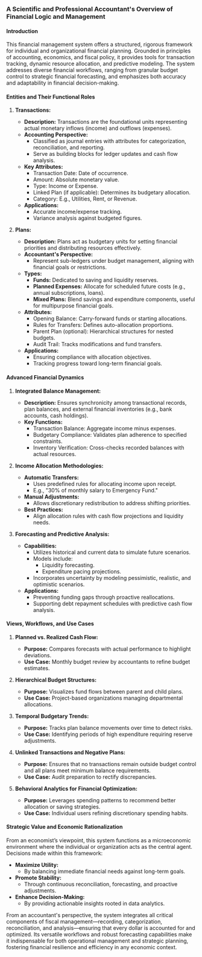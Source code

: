 ### A Scientific and Professional Accountant's Overview of Financial Logic and Management

#### Introduction

This financial management system offers a structured, rigorous framework for individual and organizational financial planning. Grounded in principles of accounting, economics, and fiscal policy, it provides tools for transaction tracking, dynamic resource allocation, and predictive modeling. The system addresses diverse financial workflows, ranging from granular budget control to strategic financial forecasting, and emphasizes both accuracy and adaptability in financial decision-making.

#### Entities and Their Functional Roles

1. **Transactions:**
   - **Description:**
     Transactions are the foundational units representing actual monetary inflows (income) and outflows (expenses).
   - **Accounting Perspective:**
     - Classified as journal entries with attributes for categorization, reconciliation, and reporting.
     - Serve as building blocks for ledger updates and cash flow analysis.
   - **Key Attributes:**
     - Transaction Date: Date of occurrence.
     - Amount: Absolute monetary value.
     - Type: Income or Expense.
     - Linked Plan (if applicable): Determines its budgetary allocation.
     - Category: E.g., Utilities, Rent, or Revenue.
   - **Applications:**
     - Accurate income/expense tracking.
     - Variance analysis against budgeted figures.

2. **Plans:**
   - **Description:**
     Plans act as budgetary units for setting financial priorities and distributing resources effectively.
   - **Accountant's Perspective:**
     - Represent sub-ledgers under budget management, aligning with financial goals or restrictions.
   - **Types:**
     - **Funds:** Dedicated to saving and liquidity reserves.
     - **Planned Expenses:** Allocate for scheduled future costs (e.g., annual subscriptions, loans).
     - **Mixed Plans:** Blend savings and expenditure components, useful for multipurpose financial goals.
   - **Attributes:**
     - Opening Balance: Carry-forward funds or starting allocations.
     - Rules for Transfers: Defines auto-allocation proportions.
     - Parent Plan (optional): Hierarchical structures for nested budgets.
     - Audit Trail: Tracks modifications and fund transfers.
   - **Applications:**
     - Ensuring compliance with allocation objectives.
     - Tracking progress toward long-term financial goals.

#### Advanced Financial Dynamics

1. **Integrated Balance Management:**
   - **Description:**
     Ensures synchronicity among transactional records, plan balances, and external financial inventories (e.g., bank accounts, cash holdings).
   - **Key Functions:**
     - Transaction Balance: Aggregate income minus expenses.
     - Budgetary Compliance: Validates plan adherence to specified constraints.
     - Inventory Verification: Cross-checks recorded balances with actual resources.

2. **Income Allocation Methodologies:**
   - **Automatic Transfers:**
     - Uses predefined rules for allocating income upon receipt.
     - E.g., "30% of monthly salary to Emergency Fund." 
   - **Manual Adjustments:**
     - Allows discretionary redistribution to address shifting priorities.
   - **Best Practices:**
     - Align allocation rules with cash flow projections and liquidity needs.

3. **Forecasting and Predictive Analysis:**
   - **Capabilities:**
     - Utilizes historical and current data to simulate future scenarios.
     - Models include:
       - Liquidity forecasting.
       - Expenditure pacing projections.
     - Incorporates uncertainty by modeling pessimistic, realistic, and optimistic scenarios.
   - **Applications:**
     - Preventing funding gaps through proactive reallocations.
     - Supporting debt repayment schedules with predictive cash flow analysis.

#### Views, Workflows, and Use Cases

1. **Planned vs. Realized Cash Flow:**
   - **Purpose:** Compares forecasts with actual performance to highlight deviations.
   - **Use Case:** Monthly budget review by accountants to refine budget estimates.

2. **Hierarchical Budget Structures:**
   - **Purpose:** Visualizes fund flows between parent and child plans.
   - **Use Case:** Project-based organizations managing departmental allocations.

3. **Temporal Budgetary Trends:**
   - **Purpose:** Tracks plan balance movements over time to detect risks.
   - **Use Case:** Identifying periods of high expenditure requiring reserve adjustments.

4. **Unlinked Transactions and Negative Plans:**
   - **Purpose:** Ensures that no transactions remain outside budget control and all plans meet minimum balance requirements.
   - **Use Case:** Audit preparation to rectify discrepancies.

5. **Behavioral Analytics for Financial Optimization:**
   - **Purpose:** Leverages spending patterns to recommend better allocation or saving strategies.
   - **Use Case:** Individual users refining discretionary spending habits.

#### Strategic Value and Economic Rationalization

From an economist’s viewpoint, this system functions as a microeconomic environment where the individual or organization acts as the central agent. Decisions made within this framework:

- **Maximize Utility:**
   - By balancing immediate financial needs against long-term goals.
- **Promote Stability:**
   - Through continuous reconciliation, forecasting, and proactive adjustments.
- **Enhance Decision-Making:**
   - By providing actionable insights rooted in data analytics.

From an accountant's perspective, the system integrates all critical components of fiscal management—recording, categorization, reconciliation, and analysis—ensuring that every dollar is accounted for and optimized. Its versatile workflows and robust forecasting capabilities make it indispensable for both operational management and strategic planning, fostering financial resilience and efficiency in any economic context.

